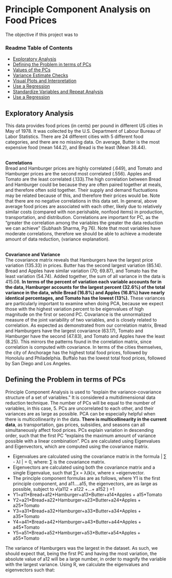 # Principle Component Analysis on Food Prices

The objective if this project was to

### Readme Table of Contents
* [Exploratory Analysis](...)
* [Defining the Problem in terms of PCs](.)
* [Values of the PCs](.)
* [Variance Estimate Checks](.)
* [Visual Plots and Interpretation](.)
* [Use a Regression](.)
* [Standardize Variables and Repeat Analysis](.)
* [Use a Regression](.)

## Exploratory Analysis
This data provides food prices (in cents) per pound in different US cities in May of 1978. It was collected by the U.S. Department of Labour Bureau of Labor Statistics. There are 24 different cities with 5 different food categories, and there are no missing data. On average, Butter is the most expensive food (mean 144.2), and Bread is the least (Mean 38.44). 

<b><br> Correlations <br></b>
Bread and Hamburger prices are highly correlated (.649), and Tomato and Hamburger prices are the second most correlated (.556). Apples and Tomato are the least correlated (.133).The high correlation between Bread and Hamburger could be because they are often paired together at meals, and therefore often sold together. Their supply and demand fluctuations may be related because of this, and therefore their prices would be. Note that there are no negative correlations in this data set. In general, above average food prices are associated with each other, likely due to relatively similar costs (compared with non perishable, nonfood items) in production, transportation, and distribution. Correlations are important for PC, as the “greater the correlation among the variables the greater the data reduction we can achieve” (Subhash Sharma, Pg 76). Note that most variables have moderate correlations, therefore we should be able to achieve a moderate amount of data reduction, (variance explanation). 

<b><br> Covariance and Variance <br></b>
The covariance matrix reveals that Hamburgers have the largest price variation (135.33) in prices. Butter has the second largest variation (85.14). Bread and Apples have similar variation (70; 69.87), and Tomato has the least variation (54.74). Added together, the sum of all variance in the data is 415.08. <b> In  terms of the percent of variation each variable accounts for in the data, Hamburger accounts for the largest percent (32.6%) of the total variance in the data, while Bread (16.8%) and Apples (16.8%) have nearly identical percentages, and Tomato has the lowest (13%).</b> These variances are particularly important to examine when doing PCA, because we expect those with the highest variation percent to be eigenvalues of high magnitude on the first or second PC. Covariance is the unnormalized measure of the joint variability of two variables, and is closely related to correlation. As expected as demonstrated from our correlation matrix, Bread and Hamburgers have the largest covariance (63.17), Tomato and Hamburger have the second (47.83), and Tomato and Apples have the least (8.25). This mirrors the patterns found in the correlation matrix, since correlation is computed with covariance. In terms of the cities themselves, the city of Anchorage has the highest total food prices, followed by Honolulu and Philadelphia. Buffalo has the lowest total food prices, followed by San Diego and Los Angeles.

## Defining the Problem in terms of PCs
Principle Component Analysis is used to “explain the variance-covariance structure of a set of variables." It is considered a multidimensional data reduction technique. The number of PCs will be equal to the number of variables, in this case, 5. PCs are uncorrelated to each other, and their variances are as large as possible. PCA can be especially helpful when there is multicollinearity in the data. <b>There is multicollinearity in the current data</b>, as transportation, gas prices, subsidies, and seasons can all simultaneously affect food prices. PCs explain variation in descending order, such that the first PC “explains the maximum amount of variance possible with a linear combination”.  PCs are calculated using Eigenvalues and Eigenvectors, which are computed using the covariance matrix. 

* Eigenvalues are calculated using the covariance matrix in the formula | ∑ - λI | = 0, where: ∑ is the covariance matrix. 
* Eigenvectors are calculated using both the covariance matrix and a single Eigenvalue, such that ∑x = λ(k)x, where x =eigenvector. 
* The principle component formulas are as follows, where Y1 is the first principle component, and a11….a15, the eigenvectors, are as large as possible, subject to √(a112 + a122  +...+ a152 ) =1
* Y1=a11\*Bread+a12\*Hamburger+a13\*Butter+a14\*Apples + a15\*Tomato
* Y2=a21\*Bread+a22\*Hamburger+a23\*Butter+a24\*Apples + a25\*Tomato
* Y3=a31\*Bread+a32\*Hamburger+a33\*Butter+a34\*Apples + a35\*Tomato
* Y4=a41\*Bread+a42\*Hamburger+a43\*Butter+a44\*Apples + a45\*Tomato
* Y5=a51\*Bread+a52\*Hamburger+a53\*Butter+a54\*Apples + a55\*Tomato

The variance of Hamburgers was the largest in the dataset. As such, we should expect that, being the first PC and having the most variation, the absolute value of a12 will be a large number, in order to magnify the variable with the largest variance. Using R, we calculate the eigenvalues and eigenvectors such that:







